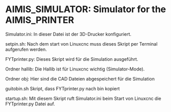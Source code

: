 # AIMIS_SIMULATOR: Simulator for the AIMIS_PRINTER

Simulator.ini:
In dieser Datei ist der 3D-Drucker konfiguriert. 

setpin.sh:
Nach dem start von Linuxcnc muss dieses Skript per Terminal aufgerufen werden.

FYTprinter.py:
Dieses Skript wird für die Simulation ausgeführt. 

Ordner hallib:
Die Hallib ist für Linuxcnc wichtig (Simulator-Mode).

Ordner obj:
Hier sind die CAD Dateien abgespeichert für die Simulation

guitobin.sh
Skript, dass FYTprinter.py nach bin kopiert

startup.sh:
Mit diesem Skript ruft Simulator.ini beim Start von Linuxcnc die FYTprinter.py Datei auf.
